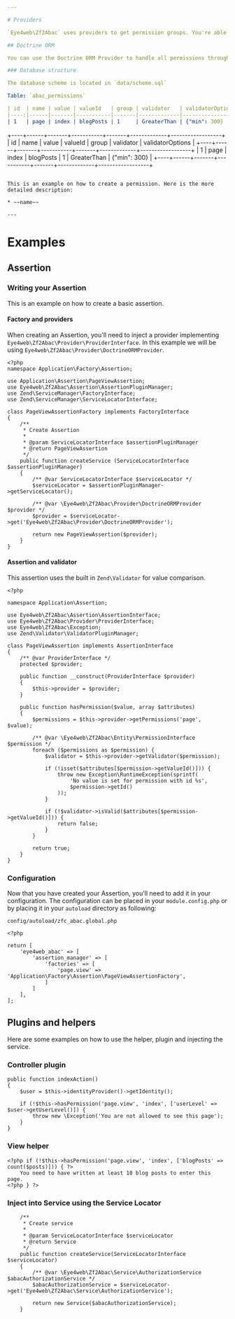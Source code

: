 ```yaml
---

# Providers

`Eye4web\Zf2Abac` uses providers to get permission groups. You're able to use ours or to create your own.

## Doctrine ORM

You can use the Doctrine ORM Provider to handle all permissions through your database.

### Database structure

The database scheme is located in `data/scheme.sql`

Table: `abac_permissions`

| id  | name | value | valueId   | group | validator   | validatorOptions |
|----:|------|-------|-----------|-------|-------------|------------------|
| 1   | page | index | blogPosts | 1     | GreaterThan | {"min": 300}     |

```
+----+------+-------+-----------+-------+-------------+------------------+
| id | name | value | valueId   | group | validator   | validatorOptions |
+----+------+-------+-----------+-------+-------------+------------------+
|  1 | page | index | blogPosts |     1 | GreaterThan | {"min": 300}     |
+----+------+-------+-----------+-------+-------------+------------------+
```

This is an example on how to create a permission. Here is the more detailed description:

* ~~name~~

---
```


# Examples

## Assertion

### Writing your Assertion

This is an example on how to create a basic assertion.

#### Factory and providers

When creating an Assertion, you'll need to inject a provider implementing `Eye4web\Zf2Abac\Provider\ProviderInterface`. In this example we will be using `Eye4web\Zf2Abac\Provider\DoctrineORMProvider`.

```
<?php
namespace Application\Factory\Assertion;

use Application\Assertion\PageViewAssertion;
use Eye4web\Zf2Abac\Assertion\AssertionPluginManager;
use Zend\ServiceManager\FactoryInterface;
use Zend\ServiceManager\ServiceLocatorInterface;

class PageViewAssertionFactory implements FactoryInterface
{
    /**
     * Create Assertion
     *
     * @param ServiceLocatorInterface $assertionPluginManager
     * @return PageViewAssertion
     */
    public function createService (ServiceLocatorInterface $assertionPluginManager)
    {
        /** @var ServiceLocatorInterface $serviceLocator */
        $serviceLocator = $assertionPluginManager->getServiceLocator();

        /** @var \Eye4web\Zf2Abac\Provider\DoctrineORMProvider $provider */
        $provider = $serviceLocator->get('Eye4web\Zf2Abac\Provider\DoctrineORMProvider');

        return new PageViewAssertion($provider);
    }
}
```

#### Assertion and validator

This assertion uses the built in `Zend\Validator` for value comparison.

```
<?php

namespace Application\Assertion;

use Eye4web\Zf2Abac\Assertion\AssertionInterface;
use Eye4web\Zf2Abac\Provider\ProviderInterface;
use Eye4web\Zf2Abac\Exception;
use Zend\Validator\ValidatorPluginManager;

class PageViewAssertion implements AssertionInterface
{
    /** @var ProviderInterface */
    protected $provider;

    public function __construct(ProviderInterface $provider)
    {
        $this->provider = $provider;
    }

    public function hasPermission($value, array $attributes)
    {
        $permissions = $this->provider->getPermissions('page', $value);

        /** @var \Eye4web\Zf2Abac\Entity\PermissionInterface $permission */
        foreach ($permissions as $permission) {
            $validator = $this->provider->getValidator($permission);

            if (!isset($attributes[$permission->getValueId()])) {
                throw new Exception\RuntimeException(sprintf(
                    'No value is set for permission with id %s',
                    $permission->getId()
                ));
            }

            if (!$validator->isValid($attributes[$permission->getValueId()])) {
                return false;
            }
        }

        return true;
    }
}
```

### Configuration

Now that you have created your Assertion, you'll need to add it in your configuration. The configuration can be placed in your `module.config.php` or by placing it in your `autoload` directory as following:

`config/autoload/zfc_abac.global.php`
```
<?php

return [
    'eye4web_abac' => [
        'assertion_manager' => [
            'factories' => [
                'page.view' => 'Application\Factory\Assertion\PageViewAssertionFactory',
            ]
        ]
    ],
];
```

## Plugins and helpers

Here are some examples on how to use the helper, plugin and injecting the service.

### Controller plugin

```
public function indexAction()
{
    $user = $this->identityProvider()->getIdentity();

    if (!$this->hasPermission('page.view', 'index', ['userLevel' => $user->getUserLevel()]) {
        throw new \Exception('You are not allowed to see this page');
    }
}
```

### View helper

```
<?php if (!$this->hasPermission('page.view', 'index', ['blogPosts' => count($posts)])) { ?>
    You need to have written at least 10 blog posts to enter this page.
<?php } ?>
```

### Inject into Service using the Service Locator

```
    /**
     * Create service
     *
     * @param ServiceLocatorInterface $serviceLocator
     * @return Service
     */
    public function createService(ServiceLocatorInterface $serviceLocator)
    {
        /** @var \Eye4web\Zf2Abac\Service\AuthorizationService $abacAuthorizationService */
        $abacAuthorizationService = $serviceLocator->get('Eye4web\Zf2Abac\Service\AuthorizationService');

        return new Service($abacAuthorizationService);
    }
```